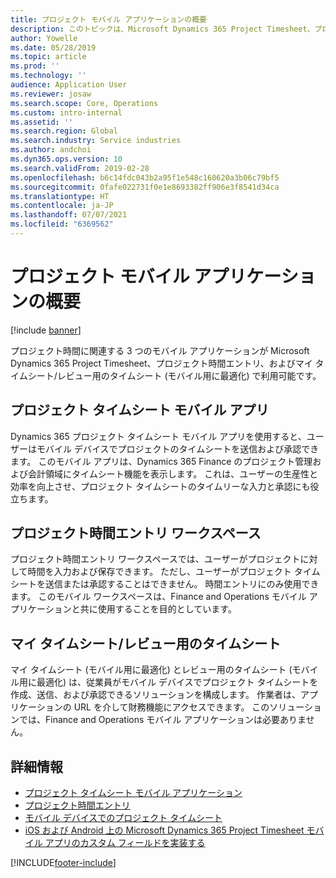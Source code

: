```yaml
---
title: プロジェクト モバイル アプリケーションの概要
description: このトピックは、Microsoft Dynamics 365 Project Timesheet、プロジェクト時間エントリ、およびモバイル デバイスで使用可能なマイ タイムシート/タイムシートのためのプロジェクト時間に関連するアプリケーションについて一般的な情報を提供します。
author: Yowelle
ms.date: 05/28/2019
ms.topic: article
ms.prod: ''
ms.technology: ''
audience: Application User
ms.reviewer: josaw
ms.search.scope: Core, Operations
ms.custom: intro-internal
ms.assetid: ''
ms.search.region: Global
ms.search.industry: Service industries
ms.author: andchoi
ms.dyn365.ops.version: 10
ms.search.validFrom: 2019-02-28
ms.openlocfilehash: b6c14fdc043b2a95f1e548c160620a3b06c79bf5
ms.sourcegitcommit: 0fafe022731f0e1e8693382ff906e3f8541d34ca
ms.translationtype: HT
ms.contentlocale: ja-JP
ms.lasthandoff: 07/07/2021
ms.locfileid: "6369562"
---
```

# <a name="project-mobile-applications-overview"></a>プロジェクト モバイル アプリケーションの概要

[!include [banner](../includes/banner.md)]

プロジェクト時間に関連する 3 つのモバイル アプリケーションが Microsoft Dynamics 365 Project Timesheet、プロジェクト時間エントリ、およびマイ タイムシート/レビュー用のタイムシート (モバイル用に最適化) で利用可能です。

## <a name="project-timesheet-mobile-app"></a>プロジェクト タイムシート モバイル アプリ

Dynamics 365 プロジェクト タイムシート モバイル アプリを使用すると、ユーザーはモバイル デバイスでプロジェクトのタイムシートを送信および承認できます。 このモバイル アプリは、Dynamics 365 Finance のプロジェクト管理および会計領域にタイムシート機能を表示します。 これは、ユーザーの生産性と効率を向上させ、プロジェクト タイムシートのタイムリーな入力と承認にも役立ちます。

## <a name="project-time-entry-workspace"></a>プロジェクト時間エントリ ワークスペース

プロジェクト時間エントリ ワークスペースでは、ユーザーがプロジェクトに対して時間を入力および保存できます。 ただし、ユーザーがプロジェクト タイムシートを送信または承認することはできません。 時間エントリにのみ使用できます。 このモバイル ワークスペースは、Finance and Operations モバイル アプリケーションと共に使用することを目的としています。

## <a name="my-timesheetstimesheets-for-my-review"></a>マイ タイムシート/レビュー用のタイムシート

マイ タイムシート (モバイル用に最適化) とレビュー用のタイムシート (モバイル用に最適化) は、従業員がモバイル デバイスでプロジェクト タイムシートを作成、送信、および承認できるソリューションを構成します。 作業者は、アプリケーションの URL を介して財務機能にアクセスできます。 このソリューションでは、Finance and Operations モバイル アプリケーションは必要ありません。

## <a name="for-more-information"></a>詳細情報

- [プロジェクト タイムシート モバイル アプリケーション](project-timesheet.md)
- [プロジェクト時間エントリ]( project-time-entry-mobile-workspace.md)
- [モバイル デバイスでのプロジェクト タイムシート](Mobile-timesheets.md)
- [iOS および Android 上の Microsoft Dynamics 365 Project Timesheet モバイル アプリのカスタム フィールドを実装する](custom-fields-mobile.md)


[!INCLUDE[footer-include](../includes/footer-banner.md)]